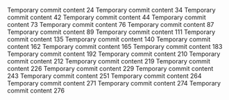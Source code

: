 Temporary commit content 24
Temporary commit content 34
Temporary commit content 42
Temporary commit content 44
Temporary commit content 73
Temporary commit content 76
Temporary commit content 87
Temporary commit content 89
Temporary commit content 111
Temporary commit content 135
Temporary commit content 140
Temporary commit content 162
Temporary commit content 165
Temporary commit content 183
Temporary commit content 192
Temporary commit content 210
Temporary commit content 212
Temporary commit content 219
Temporary commit content 226
Temporary commit content 229
Temporary commit content 243
Temporary commit content 251
Temporary commit content 264
Temporary commit content 271
Temporary commit content 274
Temporary commit content 276
